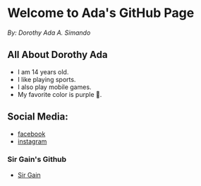 # Welcome to Ada's GitHub Page
_By: Dorothy Ada A. Simando_


## All About Dorothy Ada

 - I am 14 years old.
 - I like playing sports.
 - I also play mobile games.
 - My favorite color is purple 💜.






## Social Media:

- [facebook](https://www.facebook.com/dorothy.dora1512/)
- [instagram](https://www.instagram.com/dorothyyadaa/)


### Sir Gain's Github
- [Sir Gain](https://641n.github.io/)
